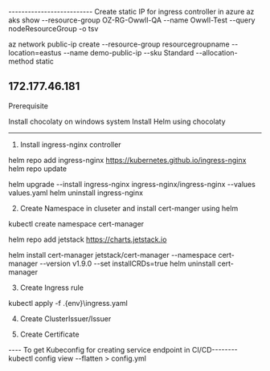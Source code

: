
-------------------------- Create static IP for ingress controller in azure
az aks show --resource-group OZ-RG-Owwll-QA --name Owwll-Test --query nodeResourceGroup -o tsv

az network public-ip create --resource-group resourcegroupname --location=eastus --name demo-public-ip --sku Standard --allocation-method static

172.177.46.181
-------------------------

Prerequisite

Install chocolaty on windows system
Install Helm using chocolaty

--------------------------------------------------

1. Install ingress-nginx controller

helm repo add ingress-nginx https://kubernetes.github.io/ingress-nginx
helm repo update

helm upgrade --install ingress-nginx ingress-nginx/ingress-nginx --values values.yaml
helm uninstall ingress-nginx


2. Create Namespace in cluseter and install cert-manger using helm

kubectl create namespace cert-manager

helm repo add jetstack https://charts.jetstack.io

helm install cert-manager jetstack/cert-manager --namespace cert-manager --version v1.9.0 --set installCRDs=true
helm uninstall cert-manager

3. Create Ingress rule

kubectl apply -f .\{env}\ingress.yaml

4. Create ClusterIssuer/Issuer

5. Create Certificate

---- To get Kubeconfig  for creating service endpoint in CI/CD--------
kubectl config view --flatten > config.yml
